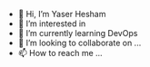 - 👋 Hi, I’m Yaser Hesham
- 👀 I’m interested in 
- 🌱 I’m currently learning DevOps
- 💞️ I’m looking to collaborate on ...
- 📫 How to reach me ...

<!---
YaserH25/YaserH25 is a ✨ special ✨ repository because its `README.md` (this file) appears on your GitHub profile.
You can click the Preview link to take a look at your changes.
--->
